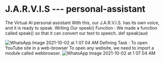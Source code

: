 # J.A.R.V.I.S --- personal-assistant
The Virtual AI personal assistant 
With this, our J.A.R.V.I.S. has its own voice, and it is ready to speak.
Writing Our speak() Function :
We made a function called speak() so that it can convert our text to speech. def speak(aud

![WhatsApp Image 2021-10-02 at 1 07 04 AM](https://user-images.githubusercontent.com/77605628/135677359-983a9db4-6229-4ebb-9625-edec9ea1840b.jpeg)
Defining Task : To open YouTube site in a web-browser
To open any website, we need to import a module called webbrowser.
![WhatsApp Image 2021-10-02 at 1 07 04 AM](https://user-images.githubusercontent.com/77605628/135677600-be0b16c5-7102-44fa-94e3-1e05865b8f72.jpeg)
